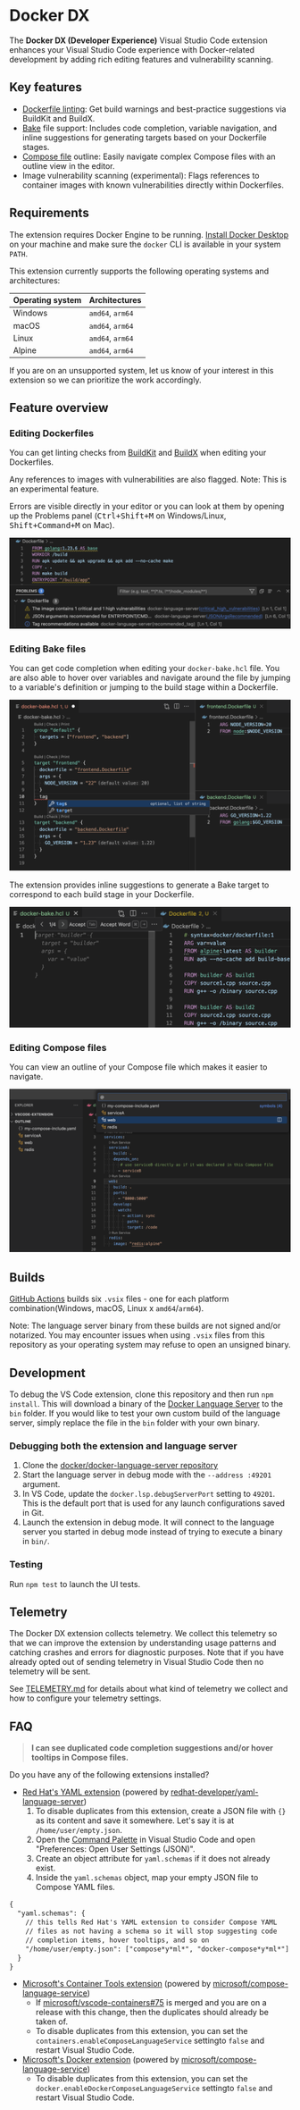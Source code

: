 # Docker DX

The **Docker DX (Developer Experience)** Visual Studio Code extension enhances your Visual Studio Code experience with Docker-related development by adding rich editing features and vulnerability scanning.

## Key features

- [Dockerfile linting](https://docs.docker.com/reference/build-checks/): Get build warnings and best-practice suggestions via BuildKit and BuildX.
- [Bake](https://docs.docker.com/build/bake/) file support: Includes code completion, variable navigation, and inline suggestions for generating targets based on your Dockerfile stages.
- [Compose file](https://docs.docker.com/reference/compose-file/) outline: Easily navigate complex Compose files with an outline view in the editor.
- Image vulnerability scanning (experimental): Flags references to container images with known vulnerabilities directly within Dockerfiles.

## Requirements

The extension requires Docker Engine to be running. [Install Docker Desktop](https://www.docker.com/get-started/) on your machine and make sure the `docker` CLI is available in your system `PATH`.

This extension currently supports the following operating systems and architectures:

| Operating system | Architectures    |
| ---------------- | ---------------- |
| Windows          | `amd64`, `arm64` |
| macOS            | `amd64`, `arm64` |
| Linux            | `amd64`, `arm64` |
| Alpine           | `amd64`, `arm64` |

If you are on an unsupported system, let us know of your interest in this extension so we can prioritize the work accordingly.

## Feature overview

### Editing Dockerfiles

You can get linting checks from [BuildKit](https://github.com/moby/buildkit) and [BuildX](https://github.com/docker/buildx) when editing your Dockerfiles.

Any references to images with vulnerabilities are also flagged. Note: This is an experimental feature.

Errors are visible directly in your editor or you can look at them by opening up the Problems panel (<kbd>Ctrl+Shift+M</kbd> on Windows/Linux, <kbd>Shift+Command+M</kbd> on Mac).

![Linting a Dockerfile for build warnings and the use of vulnerable images](resources/readme/dockerfile-problems.png)

### Editing Bake files

You can get code completion when editing your `docker-bake.hcl` file. You are also able to hover over variables and navigate around the file by jumping to a variable's definition or jumping to the build stage within a Dockerfile.

![Editing a Bake file with code completion and cross-file linking support](resources/readme/docker-bake-editing.png)

The extension provides inline suggestions to generate a Bake target to correspond to each build stage in your Dockerfile.

![Suggesting Bake targets based on the content of the local Dockerfile](resources/readme/docker-bake-inline-completion.png)

### Editing Compose files

You can view an outline of your Compose file which makes it easier to navigate.

![Outline of a Docker Compose file in the Outline panel and from the Command Palette](resources/readme/docker-compose-outline.png)

## Builds

[GitHub Actions](https://github.com/docker/vscode-extension/actions) builds six `.vsix` files - one for each platform combination(Windows, macOS, Linux x `amd64`/`arm64`).

Note: The language server binary from these builds are not signed and/or notarized. You may encounter issues when using `.vsix` files from this repository as your operating system may refuse to open an unsigned binary.

## Development

To debug the VS Code extension, clone this repository and then run `npm install`. This will download a binary of the [Docker Language Server](https://github.com/docker/docker-language-server/releases) to the `bin` folder. If you would like to test your own custom build of the language server, simply replace the file in the `bin` folder with your own binary.

### Debugging both the extension and language server

1. Clone the [docker/docker-language-server repository](https://github.com/docker/docker-language-server)
2. Start the language server in debug mode with the `--address :49201` argument.
3. In VS Code, update the `docker.lsp.debugServerPort` setting to `49201`. This is the default port that is used for any launch configurations saved in Git.
4. Launch the extension in debug mode. It will connect to the language server you started in debug mode instead of trying to execute a binary in `bin/`.

### Testing

Run `npm test` to launch the UI tests.

## Telemetry

The Docker DX extension collects telemetry. We collect this telemetry so that we can improve the extension by understanding usage patterns and catching crashes and errors for diagnostic purposes. Note that if you have already opted out of sending telemetry in Visual Studio Code then no telemetry will be sent.

See [TELEMETRY.md](./TELEMETRY.md) for details about what kind of telemetry we collect and how to configure your telemetry settings.

## FAQ

> **I can see duplicated code completion suggestions and/or hover tooltips in Compose files.**

Do you have any of the following extensions installed?
- [Red Hat's YAML extension](https://marketplace.visualstudio.com/items?itemName=redhat.vscode-yaml) (powered by [redhat-developer/yaml-language-server](https://github.com/redhat-developer/yaml-language-server))
    1. To disable duplicates from this extension, create a JSON file with `{}` as its content and save it somewhere. Let's say it is at `/home/user/empty.json`.
    2. Open the [Command Palette](https://code.visualstudio.com/api/ux-guidelines/command-palette) in Visual Studio Code and open "Preferences: Open User Settings (JSON)".
    3. Create an object attribute for `yaml.schemas` if it does not already exist.
    4. Inside the `yaml.schemas` object, map your empty JSON file to Compose YAML files.
```JSONC
{
  "yaml.schemas": {
    // this tells Red Hat's YAML extension to consider Compose YAML
    // files as not having a schema so it will stop suggesting code
    // completion items, hover tooltips, and so on
    "/home/user/empty.json": ["compose*y*ml*", "docker-compose*y*ml*"]
  }
}
```
- [Microsoft's Container Tools extension](https://marketplace.visualstudio.com/items?itemName=ms-azuretools.vscode-containers) (powered by [microsoft/compose-language-service](https://github.com/microsoft/compose-language-service))
    - If [microsoft/vscode-containers#75](https://github.com/microsoft/vscode-containers/pull/75) is merged and you are on a release with this change, then the duplicates should already be taken of.
    - To disable duplicates from this extension, you can set the `containers.enableComposeLanguageService` settingto `false` and restart Visual Studio Code.
- [Microsoft's Docker extension](https://marketplace.visualstudio.com/items?itemName=ms-azuretools.vscode-docker) (powered by [microsoft/compose-language-service](https://github.com/microsoft/compose-language-service))
    - To disable duplicates from this extension, you can set the `docker.enableDockerComposeLanguageService` settingto `false` and restart Visual Studio Code.
